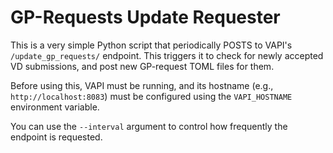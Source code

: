 # GP-Requests Update Requester

This is a very simple Python script that periodically POSTS to VAPI's `/update_gp_requests/` endpoint. This triggers it to check for newly accepted VD submissions, and post new GP-request TOML files for them.

Before using this, VAPI must be running, and its hostname (e.g., `http://localhost:8083`) must be configured using the `VAPI_HOSTNAME` environment variable.

You can use the `--interval` argument to control how frequently the endpoint is requested.

